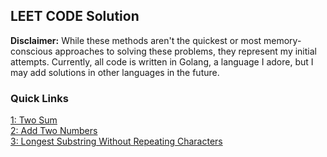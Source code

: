## LEET CODE Solution

**Disclaimer:** While these methods aren't the quickest or most memory-conscious approaches to solving these problems, they represent my initial attempts. Currently, all code is written in Golang, a language I adore, but I may add solutions in other languages in the future.

### Quick Links

[1: Two Sum](./1-two-sum/) <br>
[2: Add Two Numbers](./2-add-two-numbers/) <br>
[3: Longest Substring Without Repeating Characters](./3-longest-substring-without-repeating-characters/) <br>
